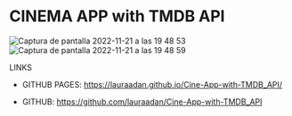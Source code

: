 # CINEMA APP with TMDB API

![Captura de pantalla 2022-11-21 a las 19 48 53](https://user-images.githubusercontent.com/86961241/203136040-14a13154-7d25-4a8c-9fc0-3c1377dd4c65.png)
![Captura de pantalla 2022-11-21 a las 19 48 59](https://user-images.githubusercontent.com/86961241/203136048-d09ab1a8-6ee3-4c47-98ab-f98d9d204ff8.png)


LINKS

- GITHUB PAGES: https://lauraadan.github.io/Cine-App-with-TMDB_API/

- GITHUB: https://github.com/lauraadan/Cine-App-with-TMDB_API


